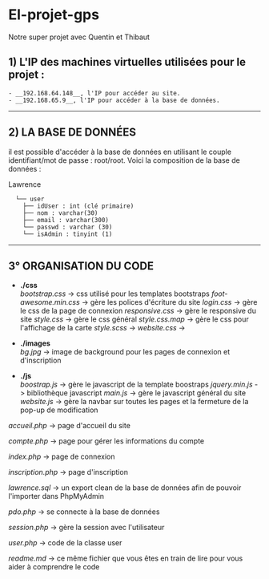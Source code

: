 # El-projet-gps
Notre super projet avec Quentin et Thibaut

## 1) L'IP des machines virtuelles utilisées pour le projet :
    - __192.168.64.148__, l'IP pour accéder au site.  
    - __192.168.65.9__, l'IP pour accéder à la base de données.

-----------------


## 2) LA BASE DE DONNÉES

il est possible d'accéder à la base de données en utilisant le couple identifiant/mot de passe : root/root.
Voici la composition de la base de données :


Lawrence     	
      
      └── user  
        ├── idUser : int (clé primaire)  
        ├── nom : varchar(30)  
        ├── email : varchar(300)  
        └── passwd : varchar (30)  
        └── isAdmin : tinyint (1) 

-----------------


## 3° ORGANISATION DU CODE


* __./css__  
    *bootstrap.css* -> css utilisé pour les templates bootstraps
    *foot-awesome.min.css* -> gère les polices d'écriture du site
    *login.css* -> gère le css de la page de connexion
    *responsive.css* -> gère le responsive du site
    *style.css* -> gère le css général
    *style.css.map* -> gère le css pour l'affichage de la carte
    *style.scss* ->
    *website.css* ->  
* __./images__    
    *bg.jpg* -> image de background pour les pages de connexion et d'inscription

* __./js__  
    *boostrap.js* -> gère le javascript de la template boostraps
    *jquery.min.js* -> bibliothèque javascript
    *main.js* -> gère le javascript général du site
    *website.js* -> gère la navbar sur toutes les pages et la fermeture de la pop-up de modification
      
*accueil.php* -> page d'accueil du site

*compte.php* -> page pour gérer les informations du compte

*index.php* -> page de connexion

*inscription.php* -> page d'inscription

*lawrence.sql* -> un export clean de la base de données afin de pouvoir l'importer dans PhpMyAdmin  

*pdo.php* -> se connecte à la base de données

*session.php* -> gère la session avec l'utilisateur

*user.php* -> code de la classe user

*readme.md* -> ce même fichier que vous êtes en train de lire pour vous aider à comprendre le code  
